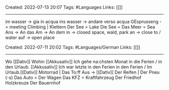 



Created: 2022-07-13 20:07
Tags: #Languages 
Links: [[]]
___
im wasser -> gia in acqua
ins wasser -> andare verso acqua
GEsprusseng -> meeting
Climbing | Klettern
Der See = Lake
Die See = Das Meer = Sea
Ans -> An das
Am -> An dem
in  -> closed space, wald, park
an -> close to / water
auf -> open place





Created: 2022-07-11 20:02
Tags: #Languages/German 
Links: [[]]
___

Wo [[Dativ]]
Wohin [[Akkusativ]]
Ich  gehe na:chsten Monat in die  Ferien / in den Urlaub. [[Akkusativ]]
Ich war letzte in den Ferien in den Ferien / Im Urlaub.[[Dativ]]
Motorrad | Das To:ff
Aus -> [[Dativ]]
Der Reifen | Der Pneu (-s)
Das Auto = Der Wagen
Das KFZ = Kraftfahrzeug
Der Friedhof
Holzkreuze
Der Bauernhof
